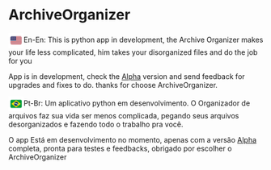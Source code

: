 # ArchiveOrganizer
<p>
  <img src="https://github.com/VojtaStruhar/flag-emoji-images/blob/main/images/US_United_States.png" height="30dp" width="30dp" align="center">En-En:</img>
  This is python app in development, the Archive Organizer makes your life less complicated, him takes your disorganized files and do the job for you
</p>
<p>
  App is in development, check the <a href="https://github.com/GustavoFeliciano/ArchiveOrganizer/archive/refs/heads/main.zip">Alpha</a> version and send feedback for upgrades and fixes to do. thanks for choose ArchiveOrganizer.
</p>
<p>
  <img src="https://github.com/VojtaStruhar/flag-emoji-images/blob/main/images/BR_Brazil.png" height="30dp" width="30dp" align="center">Pt-Br:<img>
  Um aplicativo python em desenvolvimento. O Organizador de arquivos faz sua vida ser menos complicada, pegando seus arquivos desorganizados e fazendo todo o trabalho pra você.
</p>
<p> O app Está em desenvolvimento no momento, apenas com a versão <a href="https://github.com/GustavoFeliciano/ArchiveOrganizer/archive/refs/heads/main.zip">Alpha</a> completa, pronta para testes e feedbacks, obrigado por escolher o ArchiveOrganizer</p>
